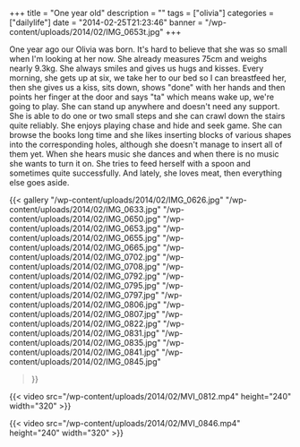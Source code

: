 +++
title = "One year old"
description = ""
tags = ["olivia"]
categories = ["dailylife"]
date = "2014-02-25T21:23:46"
banner = "/wp-content/uploads/2014/02/IMG_0653t.jpg"
+++

One year ago our Olivia was born. It's hard to believe that she was so small when I'm looking at her now. She already measures 75cm and weighs nearly 9.3kg. She always smiles
and gives us hugs and kisses. Every morning, she gets up at six, we take her to our bed so I can
breastfeed her, then she gives us a kiss, sits down, shows "done" with her hands and then points
her finger at the door and says "ta" which means wake up, we're going to play. She can stand up
anywhere and doesn't need any support. She is able to do one or two small steps and she can crawl
down the stairs quite reliably. She enjoys playing chase and hide and seek game. She can browse the
books long time and she likes inserting blocks of various shapes into the corresponding holes,
although she doesn't manage to insert all of them yet. When she hears music she dances and when
there is no music she wants to turn it on. She tries to feed herself with a spoon and sometimes
quite successfully. And lately, she loves meat, then everything else goes aside.

{{< gallery
    "/wp-content/uploads/2014/02/IMG_0626.jpg"
    "/wp-content/uploads/2014/02/IMG_0633.jpg"
    "/wp-content/uploads/2014/02/IMG_0650.jpg"
    "/wp-content/uploads/2014/02/IMG_0653.jpg"
    "/wp-content/uploads/2014/02/IMG_0655.jpg"
    "/wp-content/uploads/2014/02/IMG_0665.jpg"
    "/wp-content/uploads/2014/02/IMG_0702.jpg"
    "/wp-content/uploads/2014/02/IMG_0708.jpg"
    "/wp-content/uploads/2014/02/IMG_0792.jpg"
    "/wp-content/uploads/2014/02/IMG_0795.jpg"
    "/wp-content/uploads/2014/02/IMG_0797.jpg"
    "/wp-content/uploads/2014/02/IMG_0806.jpg"
    "/wp-content/uploads/2014/02/IMG_0807.jpg"
    "/wp-content/uploads/2014/02/IMG_0822.jpg"
    "/wp-content/uploads/2014/02/IMG_0831.jpg"
    "/wp-content/uploads/2014/02/IMG_0835.jpg"
    "/wp-content/uploads/2014/02/IMG_0841.jpg"
    "/wp-content/uploads/2014/02/IMG_0845.jpg"
>}}

{{< video src="/wp-content/uploads/2014/02/MVI_0812.mp4" height="240" width="320" >}}



{{< video src="/wp-content/uploads/2014/02/MVI_0846.mp4" height="240" width="320" >}}

